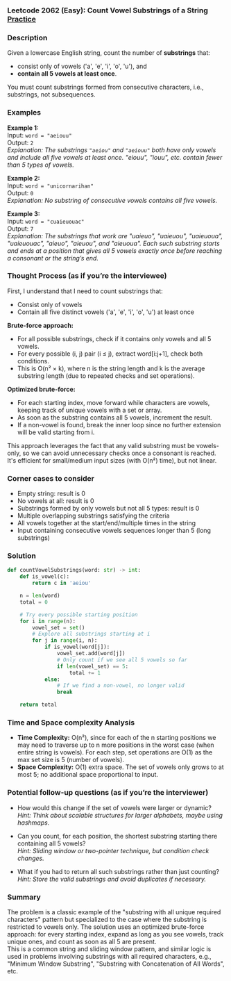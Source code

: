 ### Leetcode 2062 (Easy): Count Vowel Substrings of a String [Practice](https://leetcode.com/problems/count-vowel-substrings-of-a-string)

### Description  
Given a lowercase English string, count the number of **substrings** that:
- consist only of vowels ('a', 'e', 'i', 'o', 'u'), and  
- **contain all 5 vowels at least once**.

You must count substrings formed from consecutive characters, i.e., substrings, not subsequences.

### Examples  

**Example 1:**  
Input: `word = "aeiouu"`  
Output: `2`  
*Explanation: The substrings `"aeiou"` and `"aeiouu"` both have only vowels and include all five vowels at least once. "eiouu", "iouu", etc. contain fewer than 5 types of vowels.*

**Example 2:**  
Input: `word = "unicornarihan"`  
Output: `0`  
*Explanation: No substring of consecutive vowels contains all five vowels.*

**Example 3:**  
Input: `word = "cuaieuouac"`  
Output: `7`  
*Explanation: The substrings that work are "uaieuo", "uaieuou", "uaieuoua", "uaieuouac", "aieuo", "aieuou", and "aieuoua". Each such substring starts and ends at a position that gives all 5 vowels exactly once before reaching a consonant or the string’s end.*

### Thought Process (as if you’re the interviewee)  
First, I understand that I need to count substrings that:
- Consist only of vowels
- Contain all five distinct vowels ('a', 'e', 'i', 'o', 'u') at least once

**Brute-force approach:**
- For all possible substrings, check if it contains only vowels and all 5 vowels.
- For every possible (i, j) pair (i ≤ j), extract word[i:j+1], check both conditions.
- This is O(n² × k), where n is the string length and k is the average substring length (due to repeated checks and set operations).

**Optimized brute-force:**
- For each starting index, move forward while characters are vowels, keeping track of unique vowels with a set or array.
- As soon as the substring contains all 5 vowels, increment the result.
- If a non-vowel is found, break the inner loop since no further extension will be valid starting from i.

This approach leverages the fact that any valid substring must be vowels-only, so we can avoid unnecessary checks once a consonant is reached.  
It's efficient for small/medium input sizes (with O(n²) time), but not linear.

### Corner cases to consider  
- Empty string: result is 0
- No vowels at all: result is 0
- Substrings formed by only vowels but not all 5 types: result is 0
- Multiple overlapping substrings satisfying the criteria
- All vowels together at the start/end/multiple times in the string
- Input containing consecutive vowels sequences longer than 5 (long substrings)

### Solution

```python
def countVowelSubstrings(word: str) -> int:
    def is_vowel(c):
        return c in 'aeiou'

    n = len(word)
    total = 0

    # Try every possible starting position
    for i in range(n):
        vowel_set = set()
        # Explore all substrings starting at i
        for j in range(i, n):
            if is_vowel(word[j]):
                vowel_set.add(word[j])
                # Only count if we see all 5 vowels so far
                if len(vowel_set) == 5:
                    total += 1
            else:
                # If we find a non-vowel, no longer valid
                break

    return total
```

### Time and Space complexity Analysis  

- **Time Complexity:** O(n²), since for each of the n starting positions we may need to traverse up to n more positions in the worst case (when entire string is vowels). For each step, set operations are O(1) as the max set size is 5 (number of vowels).
- **Space Complexity:** O(1) extra space. The set of vowels only grows to at most 5; no additional space proportional to input.

### Potential follow-up questions (as if you’re the interviewer)  

- How would this change if the set of vowels were larger or dynamic?  
  *Hint: Think about scalable structures for larger alphabets, maybe using hashmaps.*

- Can you count, for each position, the shortest substring starting there containing all 5 vowels?  
  *Hint: Sliding window or two-pointer technique, but condition check changes.*

- What if you had to return all such substrings rather than just counting?  
  *Hint: Store the valid substrings and avoid duplicates if necessary.*

### Summary
The problem is a classic example of the "substring with all unique required characters" pattern but specialized to the case where the substring is restricted to vowels only. The solution uses an optimized brute-force approach: for every starting index, expand as long as you see vowels, track unique ones, and count as soon as all 5 are present.  
This is a common string and sliding window pattern, and similar logic is used in problems involving substrings with all required characters, e.g., "Minimum Window Substring", "Substring with Concatenation of All Words", etc.